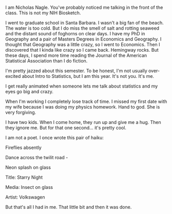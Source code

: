 I am Nicholas Nagle.  You've probably noticed me talking in the front of the class.  This is not my NIH Biosketch.

I went to graduate school in Santa Barbara.  I wasn't a big fan of the beach.  The water is too cold.  But I do miss the smell of salt and rotting seaweed and the distant sound of foghorns on clear days.  I have my PhD in Geography and a pair of Masters Degrees in Economics and Geography.  I thought that Geography was a little crazy, so I went to Economics.  Then I discovered that I kinda like crazy so I came back.   Hemingway rocks.  But these days, I spend more time reading the Journal of the American Statistical Association than I do fiction.

I'm pretty jazzed about this semester.  To be honest, I'm not usually over-excited about Intro to Statistics, but I am this year.  It's not you.  It's me.

I get really animated when someone lets me talk about statistics and my eyes go big and crazy.

When I'm working I completely lose track of time.  I missed my first date with my wife because I was doing my physics homework.  Hand to god.  She is very forgiving.

I have two kids.  When I come home, they run up and give me a hug.  Then they ignore me.  But for that one second... it's pretty cool.


I am not a poet.  I once wrote this pair of haiku:

Fireflies absently

Dance across the twilit road -

Neon splash on glass



Title: Starry Night

Media: Insect on glass

Artist: Volkswagen

But that's all I had in me.  That little bit and then it was done.
